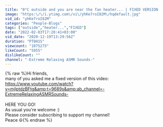 ```yaml
---
title: "0°C outside and you are near the fan heater... | FIXED VERSION relaxing, sleeping, studying"
image: "https:\/\/i.ytimg.com\/vi\/yhKe7roI82M\/hqdefault.jpg"
vid_id: "yhKe7roI82M"
categories: "People-Blogs"
tags: ["outside","heater...","FIXED"]
date: "2022-02-03T17:20:41+03:00"
vid_date: "2020-12-19T13:29:56Z"
duration: "PT8H1S"
viewcount: "1075275"
likeCount: "5955"
dislikeCount: ""
channel: "-Extreme Relaxing ASMR Sounds-"
---
```

{% raw %}Hi friends,<br />many of you asked me a fixed version of this video:<br /><a rel="nofollow" target="blank" href="https://www.youtube.com/watch?v=mjlptdzBFtg&amp;t=9689s&amp;ab_channel=-ExtremeRelaxingASMRSounds-">https://www.youtube.com/watch?v=mjlptdzBFtg&amp;t=9689s&amp;ab_channel=-ExtremeRelaxingASMRSounds-</a><br /><br />HERE YOU GO!<br />As usual you're welcome :)<br />Please consider subscribing to support my channel!<br />Peace ☮️{% endraw %}
